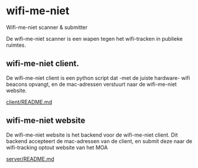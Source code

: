 # wifi-me-niet

Wifi-me-niet scanner &amp; submitter

De wifi-me-niet scanner is een wapen tegen het wifi-tracken in publieke ruimtes.


## wifi-me-niet client.

De wifi-me-niet client is een python script dat -met de juiste hardware- wifi beacons opvangt, en de mac-adressen verstuurt naar de wifi-me-niet website.

[client/README.md](README.md)

## wifi-me-niet website

De wifi-me-niet website is het backend voor de wifi-me-niet client. Dit backend accepteert de mac-adressen van de client, en submit deze naar de wifi-tracking optout website van het MOA

[server/README.md](README.md)
